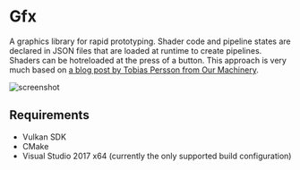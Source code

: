 # Gfx

A graphics library for rapid prototyping. Shader code and pipeline states are declared in JSON files that are loaded at runtime to create pipelines. Shaders can be hotreloaded at the press of a button. This approach is very much based on [a blog post by Tobias Persson from Our Machinery](https://ourmachinery.com/post/the-machinery-shader-system-part-2/).

![screenshot](https://user-images.githubusercontent.com/3328360/54489599-3c054b00-48ae-11e9-96ec-2d46ad5aed0a.png)

## Requirements

* Vulkan SDK
* CMake
* Visual Studio 2017 x64 (currently the only supported build configuration)